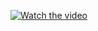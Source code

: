 [![Watch the video](https://img.mytsi.org/i/qFCp116.png)](https://www.youtube.com/watch?v=WvmDURmIV4U)
